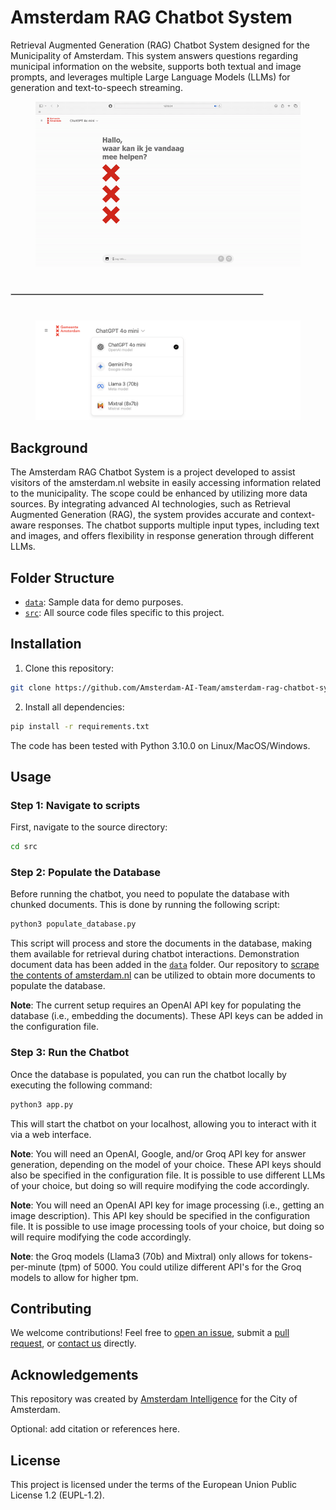 
# Amsterdam RAG Chatbot System

Retrieval Augmented Generation (RAG) Chatbot System designed for the Municipality of Amsterdam. This system answers questions regarding municipal information on the website, supports both textual and image prompts, and leverages multiple Large Language Models (LLMs) for generation and text-to-speech streaming.

<figure align="center">
  <img
  src="media/demo.gif"
  alt="rag chatbot system interface"
  width="1000">
</figure>

<hr style="border: 1px solid #ccc; width: 80%; margin-top: 40px; margin-bottom: 40px;">

<figure align="center">
  <img
  src="media/model-selection-menu.png"
  alt="model selection menu">
</figure>

## Background

The Amsterdam RAG Chatbot System is a project developed to assist visitors of the amsterdam.nl website in easily accessing information related to the municipality. The scope could be enhanced by utilizing more data sources. By integrating advanced AI technologies, such as Retrieval Augmented Generation (RAG), the system provides accurate and context-aware responses. The chatbot supports multiple input types, including text and images, and offers flexibility in response generation through different LLMs.

## Folder Structure

* [`data`](./data): Sample data for demo purposes.
* [`src`](./src): All source code files specific to this project.

## Installation 

1) Clone this repository:

```bash
git clone https://github.com/Amsterdam-AI-Team/amsterdam-rag-chatbot-system.git
```

2) Install all dependencies:

```bash
pip install -r requirements.txt
```

The code has been tested with Python 3.10.0 on Linux/MacOS/Windows.

## Usage

### Step 1: Navigate to scripts

First, navigate to the source directory:

```bash
cd src
```

### Step 2: Populate the Database

Before running the chatbot, you need to populate the database with chunked documents. This is done by running the following script:

```bash
python3 populate_database.py
```

This script will process and store the documents in the database, making them available for retrieval during chatbot interactions. Demonstration document data has been added in the [`data`](./data) folder. Our repository to [scrape the contents of amsterdam.nl](https://github.com/Amsterdam-AI-Team/amsterdam-nl-website-scraper/tree/main) can be utilized to obtain more documents to populate the database.

**Note**: The current setup requires an OpenAI API key for populating the database (i.e., embedding the documents). These API keys can be added in the configuration file.

### Step 3: Run the Chatbot

Once the database is populated, you can run the chatbot locally by executing the following command:

```bash
python3 app.py
```

This will start the chatbot on your localhost, allowing you to interact with it via a web interface.

**Note**: You will need an OpenAI, Google, and/or Groq API key for answer generation, depending on the model of your choice. These API keys should also be specified in the configuration file. It is possible to use different LLMs of your choice, but doing so will require modifying the code accordingly. 

**Note**: You will need an OpenAI API key for image processing (i.e., getting an image description). This API key should be specified in the configuration file. It is possible to use image processing tools of your choice, but doing so will require modifying the code accordingly. 

**Note**: the Groq models (Llama3 (70b) and Mixtral) only allows for tokens-per-minute (tpm) of 5000. You could utilize different API's for the Groq models to allow for higher tpm.

## Contributing

We welcome contributions! Feel free to [open an issue](https://github.com/Amsterdam-AI-Team/amsterdam-rag-chatbot-system/issues), submit a [pull request](https://github.com/Amsterdam-AI-Team/amsterdam-rag-chatbot-system/pulls), or [contact us](https://amsterdamintelligence.com/contact/) directly.

## Acknowledgements

This repository was created by [Amsterdam Intelligence](https://amsterdamintelligence.com/) for the City of Amsterdam.

Optional: add citation or references here.

## License 

This project is licensed under the terms of the European Union Public License 1.2 (EUPL-1.2).
